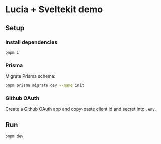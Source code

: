# Lucia + Sveltekit demo

## Setup

### Install dependencies

```bash
pnpm i
```

### Prisma

Migrate Prisma schema:

```bash
pnpm prisma migrate dev --name init
```

### Github OAuth

Create a Github OAuth app and copy-paste client id and secret into `.env`.

## Run

```bash
pnpm dev
```
